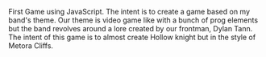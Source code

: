 First Game using JavaScript. The intent is to create a game based on my band's theme. Our theme is video game like with a bunch of prog elements but the band revolves around a lore created by our frontman, Dylan Tann. The intent of this game is to almost create Hollow knight but in the style of Metora Cliffs.
